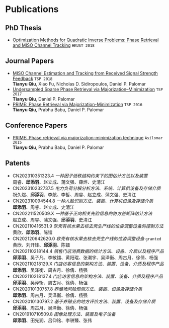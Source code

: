 # Publications

## PhD Thesis

- [Optimization Methods for Quadratic Inverse Problems: Phase Retrieval and MISO Channel Tracking](https://lbezone.hkust.edu.hk/bib/991012615563303412) `HKUST 2018`

## Journal Papers

- [MISO Channel Estimation and Tracking from Received Signal Strength Feedback](https://ieeexplore.ieee.org/abstract/document/8253866) `TSP 2018`<br>**Tianyu Qiu**, Xiao Fu, Nicholas D. Sidiropoulos, Daniel P. Palomar
- [Undersampled Sparse Phase Retrieval via Majorization–Minimization](https://ieeexplore.ieee.org/abstract/document/8017486) `TSP 2017`<br>**Tianyu Qiu**, Daniel P. Palomar
- [PRIME: Phase Retrieval via Majorization-Minimization](https://ieeexplore.ieee.org/abstract/document/7499815) `TSP 2016`<br>**Tianyu Qiu**, Prabhu Babu, Daniel P. Palomar

## Conference Papers

- [PRIME: Phase retrieval via majorization-minimization technique](https://ieeexplore.ieee.org/abstract/document/7421435) `Asilomar 2015`<br>**Tianyu Qiu**, Prabhu Babu, Daniel P. Palomar

## Patents

- CN202310351323.4 _一种因子低秩结构约束下的图估计方法以及装置_<br>周睿、**邱添羽**、赵立成、蒲文强、薛烨、史清江
- CN202310232737.5 _电力负荷分解分析方法、系统、计算机设备及存储介质_ <br>祝久煜、**邱添羽**、李航、李哲、周睿、赵立成、蒲文强、史清江
- CN202310094544.8 _一种人脸识别方法、装置、计算机设备及存储介质_ <br>**邱添羽**、周睿、赵立成、史清江
- CN202211520509.X _一种基于正向相关先验信息的协方差矩阵估计方法_ <br>赵立成、周睿、蒲文强、**邱添羽**、史清江
- CN202110416531.9 _软壳有核水果去核去壳生产线的位姿调整设备的控制方法_ <br>黄欣、**邱添羽**、陈镭
- CN202120642620.0 _软壳有核水果去核去壳生产线的位姿调整设备_ `granted`<br>黄欣、刘开锋、**邱添羽**、陈镭
- CN202110218144.4 _销售门店消费数据的统计方法、设备、介质以及程序产品_ <br>**邱添羽**、吴子凡、李敏镭、黄阳琨、张潮宇、吴泽衡、周古月、徐倩、杨强
- CN202110218129.X _门店访客信息的架构方法、装置、设备、介质及程序产品_ <br>**邱添羽**、吴泽衡、周古月、徐倩、杨强
- CN202110218137.4 _门店访客信息的架构方法、装置、设备、介质及程序产品_ <br>**邱添羽**、吴泽衡、周古月、徐倩、杨强
- CN202010130757.8 _养殖场风险预测方法、装置、设备及存储介质_ <br>**邱添羽**、周古月、吴泽衡、徐倩、杨强
- CN202010130797.2 _基于养殖业的地方评价方法、装置、设备及存储介质_ <br>**邱添羽**、周古月、吴泽衡、徐倩、杨强
- CN201910710509.8 _图像处理方法、装置及电子设备_ <br>**邱添羽**、田先润、吕仰铭、李骈臻、张伟
